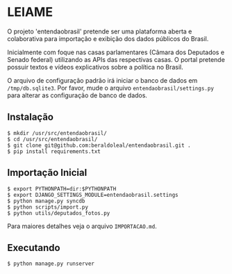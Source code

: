 LEIAME
======

O projeto 'entendaobrasil' pretende ser uma plataforma aberta e colaborativa
para importação e exibição dos dados públicos do Brasil.

Inicialmente com foque nas casas parlamentares (Câmara dos Deputados e Senado
federal) utilizando as APIs das respectivas casas. O portal pretende possuir
textos e vídeos explicativos sobre a política no Brasil.

O arquivo de configuração padrão irá iniciar o banco de dados em
`/tmp/db.sqlite3`. Por favor, mude o arquivo `entendaobrasil/settings.py` para
alterar as configuração de banco de dados.


Instalação
----------

    $ mkdir /usr/src/entendaobrasil/
    $ cd /usr/src/entendaobrasil/
    $ git clone git@github.com:beraldoleal/entendaobrasil.git .
    $ pip install requirements.txt

Importação Inicial
------------------

    $ export PYTHONPATH=dir:$PYTHONPATH
    $ export DJANGO_SETTINGS_MODULE=entendaobrasil.settings
    $ python manage.py syncdb
    $ python scripts/import.py
    $ python utils/deputados_fotos.py

Para maiores detalhes veja o arquivo `IMPORTACAO.md`.

Executando
----------

    $ python manage.py runserver
